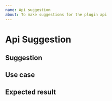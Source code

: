 ```yaml
---
name: Api suggestion
about: To make suggestions for the plugin api
---
```


# Api Suggestion

## Suggestion
<!--
Describe your suggestion as detailed as possible.
-->

## Use case
<!--
Describe what you need it for.
-->

## Expected result
<!--
Describe the expected result.
This is necessary so we can estimate whether your suggestion is possible.
-->
